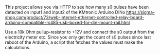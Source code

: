 This project allows you via HTTP to see how many s0 pulses have been detected on input1 and input2 of the KMtronic Arduino DINo https://sigma-shop.com/product/73/web-internet-ethernet-controlled-relay-board-arduino-compatible-rs485-usb-boxed-for-din-mount-rail.html

Use a 10k Ohm pullup-resistor to +12V and connect the s0 output from the electricity meter etc. Since you only get the count of s0 pulses since last reboot of the Arduino, a script that fetches the values must make the calculations.
